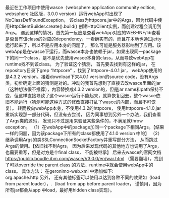  最近在工作项目中使用wasce（websphere application community edition, websphere 社区版，3.0.0 version）运行webApp时出现了NoClassDefFoundException， 该class为httpcore.jar中的Args，因为代码中使用HttpClientBuilder.create().build() 创建HttpClient实例，而创建过程会调用到Args。
       遇到这样的情况，首先第一反应是查看webApp对应的WEB-INF/lib查看是否含有该class的对应的dependency，一看确实有的，而且在本地也通过jetty运行起来了，所以不是应用本身的问题了。
       那么可能是服务器影响到了应用。该webApp是在wasce下运行，而wasce本身也依赖于jar，如果出现同一package下的同一个class，是不是优先使用wasce本身的class，从而导致webApp在runtime找不到该class。
     为了验证这个猜测， 首先要去找到有这样的jar， 在repository目录下grep “httpcore” ，找到了httpcore-4.0.1 jar， webApp使用的是4.3.2 version。接着download下来4.0.1 version的source code，没有Args类，初步确定上面的猜测是对的。冲动的我首先想到了直接去改wasce里面的jar（这种想法很不推荐），内容替换成4.3.2 version的，但是jar name和path保持不变，但这样直接导致了这个wasce运行不能起来，就算恢复回去，整个wasce依旧不能运行（猜测可能这种方式的修改直接打乱了wasce的内部，而且不可恢复）。
     转而投向webApp本身，不使用4.3.2的httpcore， 使用httpcore-4.1.0.jar重新实现那一部分代码，但没有去尝试， 因为同事想到另外一个办法，我们查看了Args类的源码， 发现只不过是用来验证某些条件的，不满足就throw exception。
（1）在webApp中的package加同一个package下相同Args。【结果一样的问题，因为该package下所有的class都使用了4.1.0 version 中的】
（2）继承调用Args的类SSLConnectionSocketFactory并重写部分方法， 从而跳过Args的使用。【依旧找不到Agrs， 因为后来发现代码的其他地方也调用了Args，也需要重写，但是对方是个final class， 不能被继承】
   后来去wasce的官网文档 https://publib.boudle.ibm.com/wasce/V3.0.0/en/war.html （需要翻墙），找到了可以override the parent class 的方法，runtime中就会使用webApp中的class。
  具体方法： 在geronimo-web.xml 中添加如下:
<environment>  
    <hidden-classes>
         <filter>org.apache.http</filter>
    </hidden-classes>
</environment>
另外， 还有其他标签可以使用以达到各种不同的效果如<no-overridable-classes>（load from parent loader），<inverse-classloading>.（load from app before parent loader， 谨慎用，因为所有jar都会从app 中load，最好用hidden class实现）。